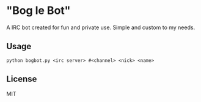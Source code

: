 "Bog le Bot"
============

A IRC bot created for fun and private use. Simple and custom to my needs.


Usage
-----

    python bogbot.py <irc server> #<channel> <nick> <name>


License
-------

MIT
